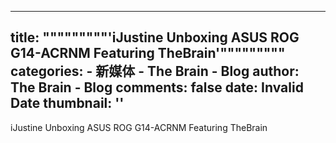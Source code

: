 
---
title: """""""""'iJustine Unboxing ASUS ROG G14-ACRNM Featuring TheBrain'"""""""""
categories: 
    - 新媒体
    - The Brain - Blog
author: The Brain - Blog
comments: false
date: Invalid Date
thumbnail: ''
---

<div>   
iJustine Unboxing ASUS ROG G14-ACRNM Featuring TheBrain  
</div>
            